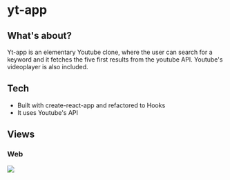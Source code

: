 # yt-app

## What's about?

Yt-app is an elementary Youtube clone, where the user can search for a keyword and it fetches the five first results from the youtube API. Youtube's videoplayer is also included.

## Tech

- Built with create-react-app and refactored to Hooks
- It uses Youtube's API

## Views

### Web

<img src="https://res.cloudinary.com/ddgzong6n/image/upload/v1618223951/yt-app/yt-clone_zmaiaq.png"/>